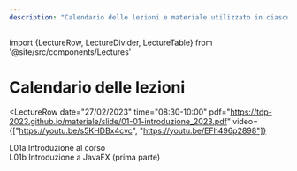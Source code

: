 ```yaml
---
description: "Calendario delle lezioni e materiale utilizzato in ciascuna lezione"
---
```


import {LectureRow, LectureDivider, LectureTable} from '@site/src/components/Lectures'

# Calendario delle lezioni

<LectureTable defaultTeacher="Fulvio Corno" defaultType="Lezione">

<LectureRow
    topic='Istruzioni di installazione del software (Windows)'
    pdf='https://tdp-2023.github.io/materiale/info/Istruzioni%20di%20installazione%20software%20(Win).pdf'
    type='Info'
    teacher=''
/>

<LectureRow
    topic='Istruzioni di installazione del software (Mac OS X)'
    pdf='https://tdp-2023.github.io/materiale/info/Istruzioni%20di%20installazione%20software_MAC.pdf'
    type='Info'
    teacher=''
/>

<LectureDivider topic="Settimana 01"/>

<LectureRow
    date="27/02/2023" time="08:30-10:00"
    pdf="https://tdp-2023.github.io/materiale/slide/01-01-introduzione_2023.pdf"
    video={["https://youtu.be/s5KHDBx4cvc", "https://youtu.be/EFh496p2898"]}
>
L01a Introduzione al corso<br/>
L01b Introduzione a JavaFX (prima parte)
</LectureRow>

<LectureRow
    date="27/02/2023" time="10:00-11:30"
    topic="L02 Introduzione a JavaFX (seconda parte)"
    pdf='https://tdp-2023.github.io/materiale/slide/02-01-javafx-crashcourse.pdf'
    video='https://youtu.be/B1UqFRcdtKQ'
    github='https://github.com/TdP-2023/Primo'
/>

<LectureRow
    date="28/02/2023" time="13:00-16:00"
    type="Lab"
    teacher='Giuseppe Averta'
    topic="Lab 0: JavaFX (Squadra 1)"
/>

<LectureRow
    date="01/03/2023" time="13:00-14:30"
    topic="L03 Esercizio Programmazione JavFX"
    teacher='Carlo Masone'
/>

<LectureRow
    date="01/03/2023" time="16:00-19:00"
    type="Lab"
    teacher='Carlo Masone'
    topic="Lab 0: JavaFX (Squadra 2)"
/>


</LectureTable>


